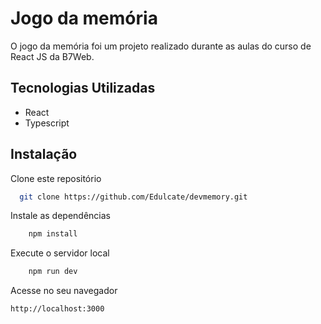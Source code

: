 # Jogo da memória

O jogo da memória foi um projeto realizado durante as aulas do curso de React JS da B7Web.

## Tecnologias Utilizadas

- React
- Typescript

## Instalação

Clone este repositório

```bash
  git clone https://github.com/Edulcate/devmemory.git
```

Instale as dependências

```bash
    npm install
```

Execute o servidor local

```bash
    npm run dev
```

Acesse no seu navegador

```
http://localhost:3000
```
